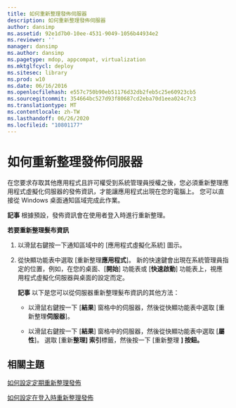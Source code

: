 ```yaml
---
title: 如何重新整理發佈伺服器
description: 如何重新整理發佈伺服器
author: dansimp
ms.assetid: 92e1d7b0-10ee-4531-9049-1056b44934e2
ms.reviewer: ''
manager: dansimp
ms.author: dansimp
ms.pagetype: mdop, appcompat, virtualization
ms.mktglfcycl: deploy
ms.sitesec: library
ms.prod: w10
ms.date: 06/16/2016
ms.openlocfilehash: e557c750b90eb51176d32db2feb5c25e60923cb5
ms.sourcegitcommit: 354664bc527d93f80687cd2eba70d1eea024c7c3
ms.translationtype: MT
ms.contentlocale: zh-TW
ms.lasthandoff: 06/26/2020
ms.locfileid: "10801177"
---
```

# 如何重新整理發佈伺服器


在您要求存取其他應用程式且許可權受到系統管理員授權之後，您必須重新整理應用程式虛擬化伺服器的發佈資訊，才能讓應用程式出現在您的電腦上。 您可以直接從 Windows 桌面通知區域完成此作業。

**記事** 根據預設，發佈資訊會在使用者登入時進行重新整理。

 

**若要重新整理髮布資訊**

1.  以滑鼠右鍵按一下通知區域中的 [應用程式虛擬化系統] 圖示。

2.  從快顯功能表中選取 [重新整理**應用程式**]。 新的快速鍵會出現在系統管理員指定的位置，例如，在您的桌面、[**開始**] 功能表或 [**快速啟動**] 功能表上，視應用程式虛擬化伺服器與桌面的設定而定。

    **記事** 以下是您可以從伺服器重新整理髮布資訊的其他方法：

    -   以滑鼠右鍵按一下 [**結果**] 窗格中的伺服器，然後從快顯功能表中選取 [重新整理**伺服器**]。

    -   以滑鼠右鍵按一下 [**結果**] 窗格中的伺服器，然後從快顯功能表中選取 [**屬性**]。 選取 [重新**整理] 索引**標籤，然後按一下 [重新整理 **] 按鈕。**

     

## 相關主題


[如何設定定期重新整理發佈](how-to-set-up-periodic-publishing-refresh.md)

[如何設定在登入時重新整理發佈](how-to-set-up-publishing-refresh-on-login.md)

 

 





